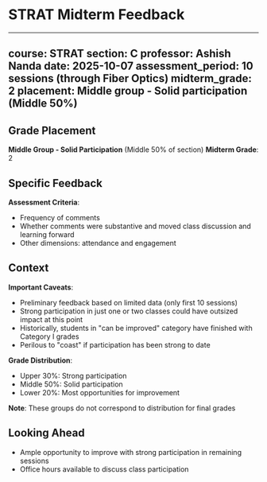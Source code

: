 # STRAT Midterm Feedback

---
course: STRAT
section: C
professor: Ashish Nanda
date: 2025-10-07
assessment_period: 10 sessions (through Fiber Optics)
midterm_grade: 2
placement: Middle group - Solid participation (Middle 50%)
---

## Grade Placement

**Middle Group - Solid Participation** (Middle 50% of section)
**Midterm Grade**: 2

## Specific Feedback

**Assessment Criteria**:
- Frequency of comments
- Whether comments were substantive and moved class discussion and learning forward
- Other dimensions: attendance and engagement

## Context

**Important Caveats**:
- Preliminary feedback based on limited data (only first 10 sessions)
- Strong participation in just one or two classes could have outsized impact at this point
- Historically, students in "can be improved" category have finished with Category I grades
- Perilous to "coast" if participation has been strong to date

**Grade Distribution**:
- Upper 30%: Strong participation
- Middle 50%: Solid participation
- Lower 20%: Most opportunities for improvement

**Note**: These groups do not correspond to distribution for final grades

## Looking Ahead

- Ample opportunity to improve with strong participation in remaining sessions
- Office hours available to discuss class participation
